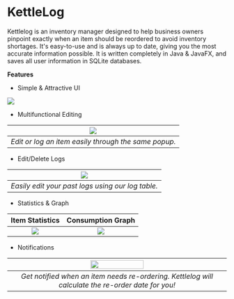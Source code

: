 # KettleLog

Kettlelog is an inventory manager designed to help business owners pinpoint exactly when an item should be reordered to avoid inventory shortages. It's easy-to-use and is always up to date, giving you the most accurate information possible. It is written completely in Java & JavaFX, and saves all user information in SQLite databases.

**Features**

* Simple & Attractive UI 

![](https://github.com/rhyzue/KettleLog/blob/master/Screenshots/maintable.png) 

* Multifunctional Editing

| ![](https://github.com/rhyzue/KettleLog/blob/master/Screenshots/edit.png) | 
|:--:| 
| *Edit or log an item easily through the same popup.* |

* Edit/Delete Logs

| ![](https://github.com/rhyzue/KettleLog/blob/master/Screenshots/logtable.png) | 
|:--:| 
| *Easily edit your past logs using our log table.* |

* Statistics & Graph 

Item Statistics            |  Consumption Graph
:-------------------------:|:-------------------------:
![](https://github.com/rhyzue/KettleLog/blob/master/Screenshots/stats.png)  |  ![](https://github.com/rhyzue/KettleLog/blob/master/Screenshots/graph.png)

* Notifications

| <img src="https://github.com/rhyzue/KettleLog/blob/master/Screenshots/notifs.png" width="50%" height="50%" /> | 
|:--:| 
| *Get notified when an item needs re-ordering. Kettlelog will calculate the re-order date for you!* |
